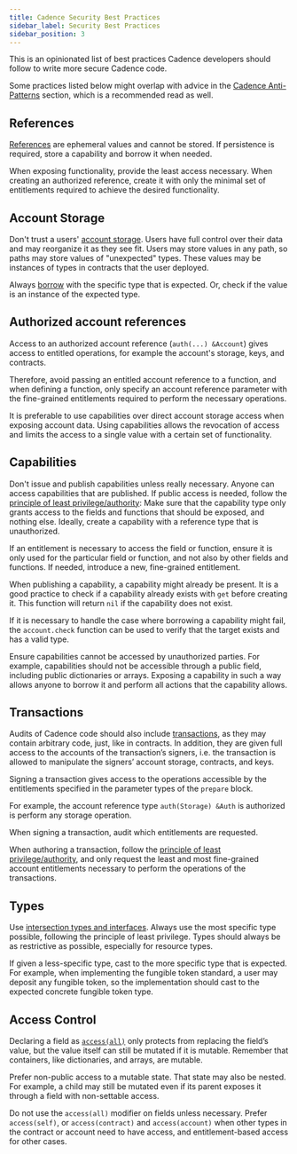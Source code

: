 ```yaml
---
title: Cadence Security Best Practices
sidebar_label: Security Best Practices
sidebar_position: 3
---
```


This is an opinionated list of best practices Cadence developers should follow to write more secure Cadence code.

Some practices listed below might overlap with advice in the [Cadence Anti-Patterns](./design-patterns.md) section, which is a recommended read as well.

## References

[References](./language/references) are ephemeral values and cannot be stored. If persistence is required, store a capability and borrow it when needed.

When exposing functionality, provide the least access necessary. When creating an authorized reference,
create it with only the minimal set of entitlements required to achieve the desired functionality.

## Account Storage

Don't trust a users' [account storage](./language/accounts/storage.mdx).
Users have full control over their data and may reorganize it as they see fit.
Users may store values in any path, so paths may store values of "unexpected" types.
These values may be instances of types in contracts that the user deployed.

Always [borrow](./language/accounts/capabilities.mdx) with the specific type that is expected.
Or, check if the value is an instance of the expected type.

## Authorized account references

Access to an authorized account reference (`auth(...) &Account`) gives access to entitled operations,
for example the account's storage, keys, and contracts.

Therefore, avoid passing an entitled account reference to a function,
and when defining a function,
only specify an account reference parameter with the fine-grained entitlements required to perform the necessary operations.

It is preferable to use capabilities over direct account storage access when exposing account data.
Using capabilities allows the revocation of access and limits the access to a single value with a certain set of functionality.

## Capabilities

Don't issue and publish capabilities unless really necessary.
Anyone can access capabilities that are published.
If public access is needed, follow the [principle of least privilege/authority](https://en.wikipedia.org/wiki/Principle_of_least_privilege):
Make sure that the capability type only grants access to the fields and functions that should be exposed, and nothing else.
Ideally, create a capability with a reference type that is unauthorized.

If an entitlement is necessary to access the field or function,
ensure it is only used for the particular field or function,
and not also by other fields and functions.
If needed, introduce a new, fine-grained entitlement.

When publishing a capability, a capability might already be present.
It is a good practice to check if a capability already exists with `get` before creating it.
This function will return `nil` if the capability does not exist.

If it is necessary to handle the case where borrowing a capability might fail, the `account.check` function can be used to verify that the target exists and has a valid type.

Ensure capabilities cannot be accessed by unauthorized parties. For example, capabilities should not be accessible through a public field, including public dictionaries or arrays. Exposing a capability in such a way allows anyone to borrow it and perform all actions that the capability allows.

## Transactions

Audits of Cadence code should also include [transactions](./language/transactions.md), as they may contain arbitrary code, just, like in contracts. In addition, they are given full access to the accounts of the transaction’s signers, i.e. the transaction is allowed to manipulate the signers’ account storage, contracts, and keys.

Signing a transaction gives access to the operations accessible by the entitlements specified in the parameter types of the `prepare` block.

For example, the account reference type `auth(Storage) &Auth` is authorized is perform any storage operation.

When signing a transaction, audit which entitlements are requested.

When authoring a transaction,
follow the [principle of least privilege/authority](https://en.wikipedia.org/wiki/Principle_of_least_privilege),
and only request the least and most fine-grained account entitlements necessary to perform the operations of the transactions.

## Types

Use [intersection types and interfaces](./language/intersection-types.md). Always use the most specific type possible, following the principle of least privilege. Types should always be as restrictive as possible, especially for resource types.

If given a less-specific type, cast to the more specific type that is expected. For example, when implementing the fungible token standard, a user may deposit any fungible token, so the implementation should cast to the expected concrete fungible token type.

## Access Control

Declaring a field as [`access(all)`](./language/access-control.md) only protects from replacing the field’s value, but the value itself can still be mutated if it is mutable. Remember that containers, like dictionaries, and arrays, are mutable.

Prefer non-public access to a mutable state. That state may also be nested. For example, a child may still be mutated even if its parent exposes it through a field with non-settable access.

Do not use the `access(all)` modifier on fields unless necessary.
Prefer `access(self)`, or `access(contract)` and `access(account)` when other types in the contract or account need to have access,
and entitlement-based access for other cases.
